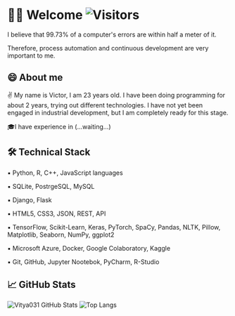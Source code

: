 # :raising_hand_man: Welcome ![Visitors](https://visitor-badge.glitch.me/badge?page_id=Vitya031) 

I believe that 99.73% of a computer's errors are within half a meter of it. 

Therefore, process automation and continuous development are very important to me.

## 😄 About me 

✌️ My name is Victor, I am 23 years old. I have been doing programming for about 2 years, trying out different technologies. I have not yet been engaged in industrial development, but I am completely ready for this stage.

🎓I have experience in (...waiting...)

## :hammer_and_wrench: Technical Stack 

:black_small_square: Python, R, C++, JavaScript languages

:black_small_square: SQLite, PostrgeSQL, MySQL

:black_small_square: Django, Flask

:black_small_square: HTML5, CSS3, JSON, REST, API

:black_small_square: TensorFlow, Scikit-Learn, Keras, PyTorch, SpaCy, Pandas, NLTK, Pillow, Matplotlib, Seaborn, NumPy, ggplot2

:black_small_square: Microsoft Azure, Docker, Google Colaboratory, Kaggle

:black_small_square: Git, GitHub, Jupyter Nootebok, PyCharm, R-Studio



## 📈 GitHub Stats

![Vitya031 GitHub Stats](https://github-readme-stats.vercel.app/api?username=Vitya031&count_private=true&hide=contribs&show_icons=true&theme=radical)
![Top Langs](https://github-readme-stats.vercel.app/api/top-langs/?username=Vitya031&count_private=true&hide=tsql&langs_count=7&theme=radical&layout=compact)


<!--
**Vitya031/Vitya031** is a ✨ _special_ ✨ repository because its `README.md` (this file) appears on your GitHub profile.

Here are some ideas to get you started:

- 🔭 I’m currently working on ...
- 🌱 I’m currently learning ...
- 👯 I’m looking to collaborate on ...
- 🤔 I’m looking for help with ...
- 💬 Ask me about ...
- 📫 How to reach me: ...
- 😄 Pronouns: ...
- ⚡ Fun fact: ...
-->
